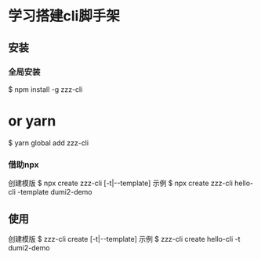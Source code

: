 # 学习搭建cli脚手架

## 安装
### 全局安装
$ npm install -g zzz-cli
# or yarn
$ yarn global add zzz-cli

### 借助npx
创建模版
$ npx create zzz-cli <name> [-t|--template]
示例
$ npx create zzz-cli hello-cli -template dumi2-demo

## 使用
创建模版
$ zzz-cli create <name> [-t|--template]
示例
$ zzz-cli create hello-cli -t dumi2-demo

